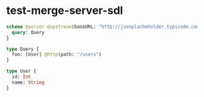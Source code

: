 # test-merge-server-sdl

```graphql @config
schema @server @upstream(baseURL: "http://jsonplacheholder.typicode.com") {
  query: Query
}

type Query {
  foo: [User] @http(path: "/users")
}

type User {
  id: Int
  name: String
}
```
